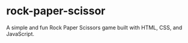 # rock-paper-scissor
A simple and fun Rock Paper Scissors game built with HTML, CSS, and JavaScript.

